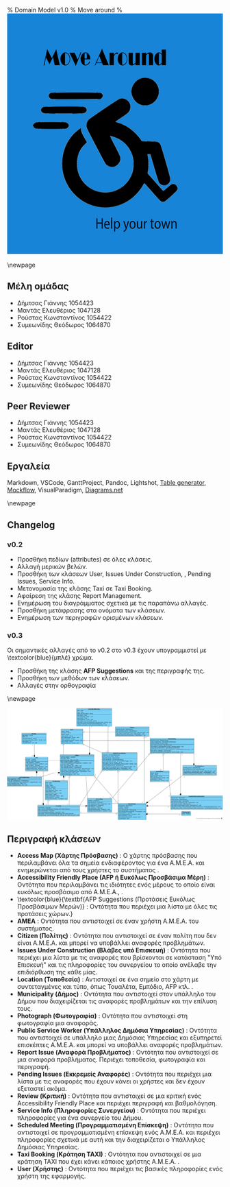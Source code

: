 % Domain Model v1.0
% Move around
% ![](images/Logo.jpg)

\newpage

## Μέλη ομάδας
* Δήμτσας Γιάννης 1054423
* Μαντάς Ελευθέριος 1047128
* Ρούστας Κωνσταντίνος 1054422
* Συμεωνίδης Θεόδωρος 1064870

## Editor
* Δήμτσας Γιάννης 1054423
* Μαντάς Ελευθέριος 1047128
* Ρούστας Κωνσταντίνος 1054422
* Συμεωνίδης Θεόδωρος 1064870

## Peer Reviewer
* Δήμτσας Γιάννης 1054423
* Μαντάς Ελευθέριος 1047128
* Ρούστας Κωνσταντίνος 1054422
* Συμεωνίδης Θεόδωρος 1064870

## Εργαλεία
Markdown, VSCode, GanttProject, Pandoc, Lightshot, [Table generator](https://www.tablesgenerator.com/), [Mockflow](https://www.mockflow.com/), VisualParadigm, [Diagrams.net](https://app.diagrams.net/)

\newpage

## Changelog
### v0.2 
* Προσθήκη πεδίων (attributes) σε όλες κλάσεις.
* Αλλαγή μερικών βελών.
* Προσθήκη των κλάσεων User, Issues Under Construction, , Pending Issues, Service Info.
* Μετονομασία της κλάσης Taxi σε Taxi Booking.
* Αφαίρεση της κλάσης Report Management.
* Ενημέρωση του διαγράμματος σχετικά με τις παραπάνω αλλαγές.
* Προσθήκη μετάφρασης στα ονόματα των κλάσεων.
* Ενημέρωση των περιγραφών ορισμένων κλάσεων.

### v0.3
Οι σημαντικές αλλαγές από το v0.2 στο v0.3 έχουν υπογραμμιστεί με \textcolor{blue}{μπλέ} χρώμα.

* Προσθήκη της κλάσης **AFP Suggestions** και της περιγραφής της.
* Προσθήκη των μεθόδων των κλάσεων.
* Αλλαγές στην ορθογραφία

\newpage

![Domain-Model](images/Domain-Model-v0.3.png)

## Περιγραφή κλάσεων
* **Access Map (Χάρτης Πρόσβασης)** : Ο χάρτης πρόσβασης που περιλαμβάνει όλα τα σημεία ενδιαφέροντος για ένα Α.Μ.Ε.Α. και ενημερώνεται από τους χρήστες το συστήματος . 
* **Accessibility Friendly Place (AFP ή Ευκόλως Προσβάσιμα Μέρη)** : Οντότητα που περιλαμβάνει τις ιδιότητες ενός μέρους το οποίο είναι ευκόλως προσβάσιμο από Α.Μ.Ε.Α., .
* \textcolor{blue}{\textbf{AFP Suggestions (Προτάσεις Ευκόλως Προσβάσιμων Μερών)} : Οντότητα που περιέχει μια λίστα με όλες τις προτάσεις χώρων.}
* **AMEA** : Οντότητα που αντιστοιχεί σε έναν χρήστη Α.Μ.Ε.Α. του συστήματος. 
* **Citizen (Πολίτης)** : Οντότητα που αντιστοιχεί σε έναν πολίτη που δεν είναι Α.Μ.Ε.Α. και μπορεί να υποβάλλει αναφορές προβλημάτων.
* **Issues Under Construction (Βλάβες υπό Επισκευή)** : Οντότητα που περιέχει μια λίστα με τις αναφορές που βρίσκονται σε κατάσταση "Υπό Επισκευή" και τις πληροφορίες του συνεργείου το οποίο ανέλαβε την επιδιόρθωση της κάθε μίας.
* **Location (Τοποθεσία)** : Αντιστοιχεί σε ένα σημείο στο χάρτη με συντεταγμένες και τύπο, όπως Τουαλέτα, Εμπόδιο, AFP κτλ. .
* **Municipality (Δήμος)** : Οντότητα που αντιστοιχεί στον υπάλληλο του Δήμου που διαχειρίζεται τις αναφορές προβλημάτων και την επίλυση τους.
* **Photograph (Φωτογραφία)** : Οντότητα που αντιστοιχεί στη φωτογραφία μια αναφοράς. 
* **Public Service Worker (Υπάλληλος Δημόσια Υπηρεσίας)** : Οντότητα που αντιστοιχεί σε υπάλληλο μιας Δημόσιας Υπηρεσίας και εξυπηρετεί επισκέπτες Α.Μ.Ε.Α. και μπορεί να υποβάλλει αναφορές προβλημάτων. 
* **Report Issue (Αναφορά Προβλήματος)** : Οντότητα που αντιστοιχεί σε μια αναφορά προβλήματος. Περιέχει τοποθεσία, φωτογραφία και περιγραφή.
* **Pending Issues (Εκκρεμείς Αναφορές)** : Οντότητα που περιέχει μια λίστα με τις αναφορές που έχουν κάνει οι χρήστες και δεν έχουν εξεταστεί ακόμα.
* **Review (Κριτική)** : Οντότητα που αντιστοιχεί σε μια κριτική ενός Accessibility Friendly Place και περιέχει περιγραφή και βαθμολόγηση.
* **Service Info (Πληροφορίες Συνεργείου)** : Οντότητα που περιέχει πληροφορίες για ένα συνεργείο του Δήμου.
* **Scheduled Meeting (Προγραμματισμένη Επίσκεψη)** : Οντότητα που αντιστοιχεί σε προγραμματισμένη επίσκεψη ενός Α.Μ.Ε.Α. και περιέχει πληροφορίες σχετικά με αυτή και την διαχειρίζεται ο Υπάλληλος Δημόσιας Υπηρεσίας.
* **Taxi Booking (Κράτηση TAXI)** : Οντότητα που αντιστοιχεί σε μια κράτηση TAXI που έχει κάνει κάποιος χρήστης Α.Μ.Ε.Α. .
* **User (Χρήστης)** : Οντότητα που περιέχει τις βασικές πληροφορίες ενός χρήστη της εφαρμογής.
